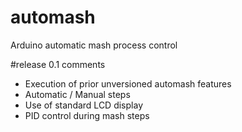 # automash
Arduino automatic mash process control

#release 0.1 comments
- Execution of prior unversioned automash features
- Automatic / Manual steps
- Use of standard LCD display
- PID control during mash steps
